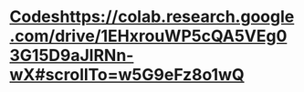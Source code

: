 # [Codes](https://colab.research.google.com/drive/1EHxrouWP5cQA5VEg03G15D9aJlRNn-wX#scrollTo=w5G9eFz8o1wQ)https://colab.research.google.com/drive/1EHxrouWP5cQA5VEg03G15D9aJlRNn-wX#scrollTo=w5G9eFz8o1wQ
